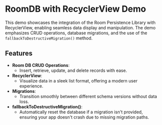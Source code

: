 # RoomDB with RecyclerView Demo

This demo showcases the integration of the Room Persistence Library with RecyclerView, enabling seamless data display and manipulation. The demo emphasizes CRUD operations, database migrations, and the use of the `fallbackToDestructiveMigration()` method.

## Features

- **Room DB CRUD Operations**: 
  * Insert, retrieve, update, and delete records with ease.
- **RecyclerView**: 
  * Visualize data in a sleek list format, offering a modern user experience.
- **Migrations**: 
  * Transition smoothly between different schema versions without data loss.
- **fallbackToDestructiveMigration()**: 
  * Automatically reset the database if a migration isn't provided, ensuring your app doesn't crash due to missing migration paths.
